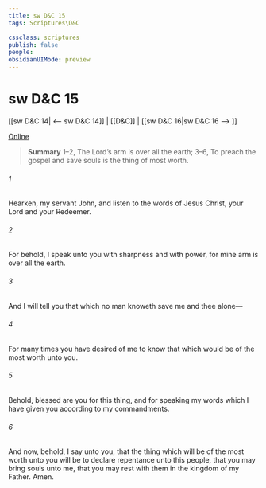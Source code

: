```yaml
---
title: sw D&C 15
tags: Scriptures\D&C

cssclass: scriptures
publish: false
people:
obsidianUIMode: preview
---
```


# sw D&C 15
[[sw D&C 14| <-- sw D&C 14]] | [[D&C]] | [[sw D&C 16|sw D&C 16 --> ]]

[Online](https://churchofjesuschrist.org/study/scriptures/dc-testament/dc/15?lang=eng)

> __Summary__
1–2, The Lord’s arm is over all the earth; 3–6, To preach the gospel and save souls is the thing of most worth.

###### 1 
Hearken, my servant John, and listen to the words of Jesus Christ, your Lord and your Redeemer.

###### 2 
For behold, I speak unto you with sharpness and with power, for mine arm is over all the earth.

###### 3 
And I will tell you that which no man knoweth save me and thee alone—

###### 4 
For many times you have desired of me to know that which would be of the most worth unto you.

###### 5 
Behold, blessed are you for this thing, and for speaking my words which I have given you according to my commandments.

###### 6 
And now, behold, I say unto you, that the thing which will be of the most worth unto you will be to declare repentance unto this people, that you may bring souls unto me, that you may rest with them in the kingdom of my Father. Amen.

